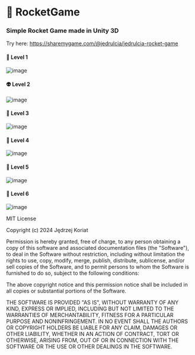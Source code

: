 # 🚀 RocketGame 

### Simple Rocket Game made in Unity 3D

Try here: https://sharemygame.com/@jedrulcia/jedrulcia-rocket-game

#### 🍒 Level 1 
![image](https://github.com/user-attachments/assets/1e11e2ba-42d3-43b9-ba3e-b9d7ba0a118c)

#### 👽 Level 2
![image](https://github.com/user-attachments/assets/47dc708e-56a5-43d0-8d2f-0665676e1c1f)

#### 🍇 Level 3
![image](https://github.com/user-attachments/assets/121324ad-af28-4723-b17d-e1b176f573ab)

#### 🌊 Level 4
![image](https://github.com/user-attachments/assets/07ef233b-fc5a-4347-915d-e49e853bb875)

#### 🍊 Level 5
![image](https://github.com/user-attachments/assets/bd3fc893-8abc-47c6-9b68-3b0620b32cb4)

#### 👻 Level 6
![image](https://github.com/user-attachments/assets/368a8197-ff83-47d2-b30f-74b91adeaa64)



MIT License

Copyright (c) 2024 Jędrzej Koriat

Permission is hereby granted, free of charge, to any person obtaining a copy of this software and associated documentation files (the "Software"), to deal in the Software without restriction, including without limitation the rights to use, copy, modify, merge, publish, distribute, sublicense, and/or sell copies of the Software, and to permit persons to whom the Software is furnished to do so, subject to the following conditions:

The above copyright notice and this permission notice shall be included in all copies or substantial portions of the Software.

THE SOFTWARE IS PROVIDED "AS IS", WITHOUT WARRANTY OF ANY KIND, EXPRESS OR IMPLIED, INCLUDING BUT NOT LIMITED TO THE WARRANTIES OF MERCHANTABILITY, FITNESS FOR A PARTICULAR PURPOSE AND NONINFRINGEMENT. IN NO EVENT SHALL THE AUTHORS OR COPYRIGHT HOLDERS BE LIABLE FOR ANY CLAIM, DAMAGES OR OTHER LIABILITY, WHETHER IN AN ACTION OF CONTRACT, TORT OR OTHERWISE, ARISING FROM, OUT OF OR IN CONNECTION WITH THE SOFTWARE OR THE USE OR OTHER DEALINGS IN THE SOFTWARE.

